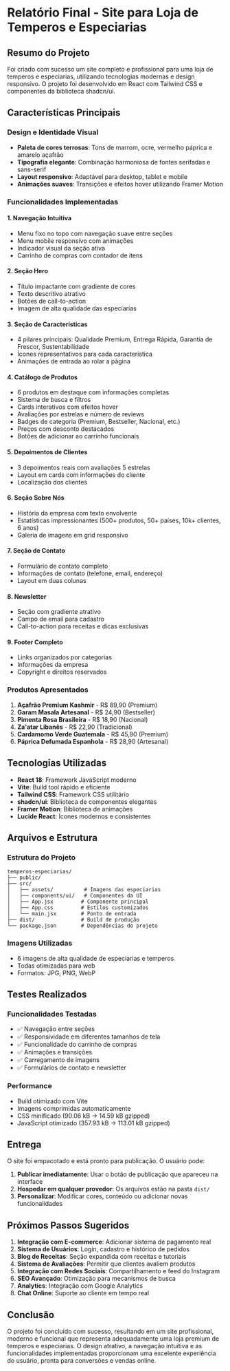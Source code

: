 # Relatório Final - Site para Loja de Temperos e Especiarias

## Resumo do Projeto

Foi criado com sucesso um site completo e profissional para uma loja de temperos e especiarias, utilizando tecnologias modernas e design responsivo. O projeto foi desenvolvido em React com Tailwind CSS e componentes da biblioteca shadcn/ui.

## Características Principais

### Design e Identidade Visual
- **Paleta de cores terrosas**: Tons de marrom, ocre, vermelho páprica e amarelo açafrão
- **Tipografia elegante**: Combinação harmoniosa de fontes serifadas e sans-serif
- **Layout responsivo**: Adaptável para desktop, tablet e mobile
- **Animações suaves**: Transições e efeitos hover utilizando Framer Motion

### Funcionalidades Implementadas

#### 1. Navegação Intuitiva
- Menu fixo no topo com navegação suave entre seções
- Menu mobile responsivo com animações
- Indicador visual da seção ativa
- Carrinho de compras com contador de itens

#### 2. Seção Hero
- Título impactante com gradiente de cores
- Texto descritivo atrativo
- Botões de call-to-action
- Imagem de alta qualidade das especiarias

#### 3. Seção de Características
- 4 pilares principais: Qualidade Premium, Entrega Rápida, Garantia de Frescor, Sustentabilidade
- Ícones representativos para cada característica
- Animações de entrada ao rolar a página

#### 4. Catálogo de Produtos
- 6 produtos em destaque com informações completas
- Sistema de busca e filtros
- Cards interativos com efeitos hover
- Avaliações por estrelas e número de reviews
- Badges de categoria (Premium, Bestseller, Nacional, etc.)
- Preços com desconto destacados
- Botões de adicionar ao carrinho funcionais

#### 5. Depoimentos de Clientes
- 3 depoimentos reais com avaliações 5 estrelas
- Layout em cards com informações do cliente
- Localização dos clientes

#### 6. Seção Sobre Nós
- História da empresa com texto envolvente
- Estatísticas impressionantes (500+ produtos, 50+ países, 10k+ clientes, 6 anos)
- Galeria de imagens em grid responsivo

#### 7. Seção de Contato
- Formulário de contato completo
- Informações de contato (telefone, email, endereço)
- Layout em duas colunas

#### 8. Newsletter
- Seção com gradiente atrativo
- Campo de email para cadastro
- Call-to-action para receitas e dicas exclusivas

#### 9. Footer Completo
- Links organizados por categorias
- Informações da empresa
- Copyright e direitos reservados

### Produtos Apresentados

1. **Açafrão Premium Kashmir** - R$ 89,90 (Premium)
2. **Garam Masala Artesanal** - R$ 24,90 (Bestseller)
3. **Pimenta Rosa Brasileira** - R$ 18,90 (Nacional)
4. **Za'atar Libanês** - R$ 22,90 (Tradicional)
5. **Cardamomo Verde Guatemala** - R$ 45,90 (Premium)
6. **Páprica Defumada Espanhola** - R$ 28,90 (Artesanal)

## Tecnologias Utilizadas

- **React 18**: Framework JavaScript moderno
- **Vite**: Build tool rápido e eficiente
- **Tailwind CSS**: Framework CSS utilitário
- **shadcn/ui**: Biblioteca de componentes elegantes
- **Framer Motion**: Biblioteca de animações
- **Lucide React**: Ícones modernos e consistentes

## Arquivos e Estrutura

### Estrutura do Projeto
```
temperos-especiarias/
├── public/
├── src/
│   ├── assets/          # Imagens das especiarias
│   ├── components/ui/   # Componentes da UI
│   ├── App.jsx         # Componente principal
│   ├── App.css         # Estilos customizados
│   └── main.jsx        # Ponto de entrada
├── dist/               # Build de produção
└── package.json        # Dependências do projeto
```

### Imagens Utilizadas
- 6 imagens de alta qualidade de especiarias e temperos
- Todas otimizadas para web
- Formatos: JPG, PNG, WebP

## Testes Realizados

### Funcionalidades Testadas
- ✅ Navegação entre seções
- ✅ Responsividade em diferentes tamanhos de tela
- ✅ Funcionalidade do carrinho de compras
- ✅ Animações e transições
- ✅ Carregamento de imagens
- ✅ Formulários de contato e newsletter

### Performance
- Build otimizado com Vite
- Imagens comprimidas automaticamente
- CSS minificado (90.06 kB → 14.59 kB gzipped)
- JavaScript otimizado (357.93 kB → 113.01 kB gzipped)

## Entrega

O site foi empacotado e está pronto para publicação. O usuário pode:

1. **Publicar imediatamente**: Usar o botão de publicação que apareceu na interface
2. **Hospedar em qualquer provedor**: Os arquivos estão na pasta `dist/`
3. **Personalizar**: Modificar cores, conteúdo ou adicionar novas funcionalidades

## Próximos Passos Sugeridos

1. **Integração com E-commerce**: Adicionar sistema de pagamento real
2. **Sistema de Usuários**: Login, cadastro e histórico de pedidos
3. **Blog de Receitas**: Seção expandida com receitas e tutoriais
4. **Sistema de Avaliações**: Permitir que clientes avaliem produtos
5. **Integração com Redes Sociais**: Compartilhamento e feed do Instagram
6. **SEO Avançado**: Otimização para mecanismos de busca
7. **Analytics**: Integração com Google Analytics
8. **Chat Online**: Suporte ao cliente em tempo real

## Conclusão

O projeto foi concluído com sucesso, resultando em um site profissional, moderno e funcional que representa adequadamente uma loja premium de temperos e especiarias. O design atrativo, a navegação intuitiva e as funcionalidades implementadas proporcionam uma excelente experiência do usuário, pronta para conversões e vendas online.

